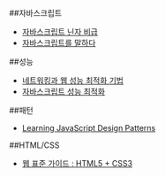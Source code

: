 
##자바스크립트
- [자바스크립트 닌자 비급](http://www.yes24.com/24/goods/12501073?scode=032&OzSrank=1)
- [자바스크립트를 말하다](http://www.yes24.com/24/goods/14533820?scode=032&OzSrank=1)

##성능
- [네트워킹과 웹 성능 최적화 기법](http://www.yes24.com/24/goods/22884121?scode=032&OzSrank=1)
- [자바스크립트 성능 최적화](http://www.yes24.com/24/goods/5692122?PID=121879)

##패턴
- [Learning JavaScript Design Patterns](https://addyosmani.com/resources/essentialjsdesignpatterns/book/)

##HTML/CSS
- [웹 표준 가이드 : HTML5 + CSS3](http://www.yes24.com/24/goods/4414389?PID=121879)
